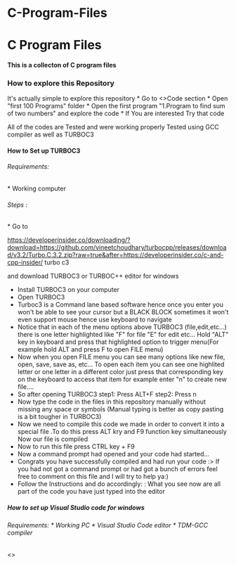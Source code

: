 # C-Program-Files
 
<h1>C Program Files</h1>

<h4>This is a collecton of C program files </h4>
<h3>How to explore this Repository </h3>
<h7>It's actually simple to explore this repository 
* Go to <>Code section 
* Open "first 100 Programs" folder
* Open the first program "1.Program to find sum of two numbers" and explore the code
* If You are interested Try that code

All of the codes are Tested and were working properly 
Tested using GCC compiler as well as TURBOC3
</h7>

<h4>How to Set up TURBOC3</h5>
<h6>Requirements:</h6>
<h7>* Working computer 
</h7>
<h6>Steps :</h6>
<h7>* Go to 

 https://developerinsider.co/downloading/?download=https://github.com/vineetchoudhary/turbocpp/releases/download/v3.2/Turbo.C.3.2.zip?raw=true&after=https://developerinsider.co/c-and-cpp-insider/ turbo c3

 and download TURBOC3 or TURBOC++ editor for windows
* Install TURBOC3 on your computer
* Open TURBOC3 
* Turboc3 is a Command lane based software hence once you enter you won't be able to see your cursor but a BLACK BLOCK sometimes it won't even support mouse hence use keyboard to navigate
* Notice that in each of the menu options above TURBOC3 (file,edit,etc...) there is one letter highlighted like "F" for file "E" for edit etc... Hold "ALT" key in keyboard and press that highlighted option to trigger menu(For example hold ALT and press F to open FILE menu)
* Now when you open FILE menu you can see many options like new file, open, save, save as, etc... To open each item you can see one highlited letter or one letter in a different color just press that corresponding key on the keyboard to access that item for example enter "n" to create new file....
* So after opening TURBOC3 step1: Press ALT+F     step2: Press n
* Now type the code in the files in this repository manually without missing any space or symbols (Manual typing is better as copy pasting is a bit tougher in TURBOC3) 
* Now we need to compile this code we made in order to convert it into a special file .To do this press ALT kry and F9 function key simultaneously
Now our file is compiled
* Now to run this file press CTRL key + F9
* Now a command prompt had opened and your code had started...
* Congrats you have successfully compiled and had run your code :>
If you had not got a command prompt or had got a bunch of errors feel free to comment on this file and I will try to help ya:)
* Follow the Instructions and do accordingly: : What you see now are all part of the code you have just typed into the editor

</h7>

<h5>How to set up Visual Studio code for windows</h5>
<h6>Requirements:
* Working PC 
* Visual Studio Code editor 
* TDM-GCC compiler
</h6>
<>